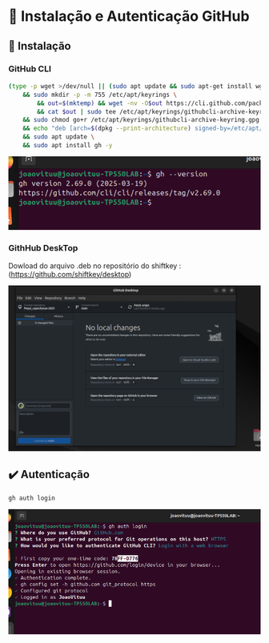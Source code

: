 # 🚀 Instalação e Autenticação GitHub

## 🔧 Instalação 

### GitHub CLI
```bash
(type -p wget >/dev/null || (sudo apt update && sudo apt-get install wget -y)) \
	&& sudo mkdir -p -m 755 /etc/apt/keyrings \
        && out=$(mktemp) && wget -nv -O$out https://cli.github.com/packages/githubcli-archive-keyring.gpg \
        && cat $out | sudo tee /etc/apt/keyrings/githubcli-archive-keyring.gpg > /dev/null \
	&& sudo chmod go+r /etc/apt/keyrings/githubcli-archive-keyring.gpg \
	&& echo "deb [arch=$(dpkg --print-architecture) signed-by=/etc/apt/keyrings/githubcli-archive-keyring.gpg] https://cli.github.com/packages stable main" | sudo tee /etc/apt/sources.list.d/github-cli.list > /dev/null \
	&& sudo apt update \
	&& sudo apt install gh -y
```
![GitHub CLI](../GitHub/images/GitHub%20CLI.png)

### GithHub DeskTop
Dowload do arquivo .deb no repositório do shiftkey : (https://github.com/shiftkey/desktop)

![GitHub Desktop](../GitHub/images/GitHub%20Desktop.png)

## ✔️ Autenticação
```bash
gh auth login
```

![Autencicaoção GitHub](../GitHub/images/Autenticacao.png)